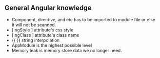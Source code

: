 ## General Angular knowledge

- Component, directive, and etc has to be imported to module file or else it will not be scanned.
- [ ngStyle ] attribute's css style
- [ ngClass ] attribute's class name
- {{ }} string interpolation
- AppModule is the highest possible level
- Memory leak is memory store data we no longer need. 
